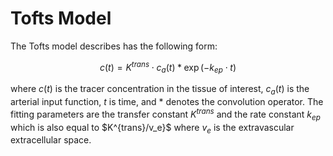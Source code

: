 Tofts Model
=================

The Tofts model describes has the following form:

$$
c(t) = K^{trans} \cdot c_a(t) \ast \exp(-k_{ep} \cdot t)
$$

where $c(t)$ is the tracer concentration in the tissue of interest, $c_a(t)$ is the arterial input function, $t$ is time, and $\ast$ denotes the convolution operator.
The fitting parameters are the transfer constant $K^{trans}$ and the rate constant $k_{ep}$ which is also equal to $K^{trans}/v_e}$ where $v_e$ is the extravascular extracellular space.
